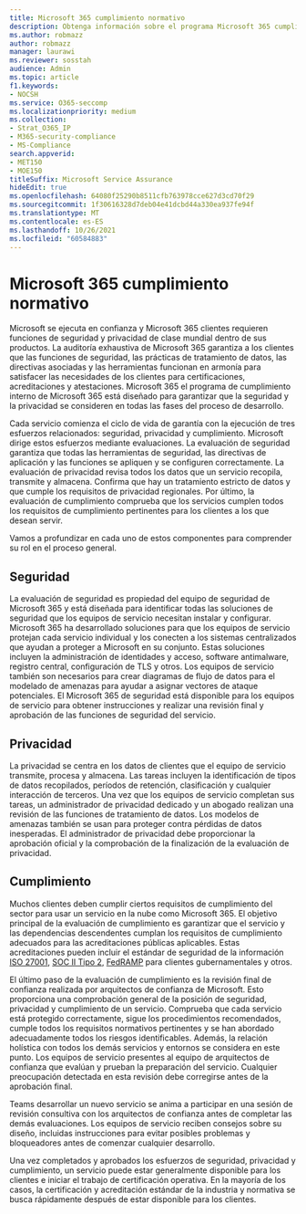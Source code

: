 ```yaml
---
title: Microsoft 365 cumplimiento normativo
description: Obtenga información sobre el programa Microsoft 365 cumplimiento normativo
ms.author: robmazz
author: robmazz
manager: laurawi
ms.reviewer: sosstah
audience: Admin
ms.topic: article
f1.keywords:
- NOCSH
ms.service: O365-seccomp
ms.localizationpriority: medium
ms.collection:
- Strat_O365_IP
- M365-security-compliance
- MS-Compliance
search.appverid:
- MET150
- MOE150
titleSuffix: Microsoft Service Assurance
hideEdit: true
ms.openlocfilehash: 64080f25290b8511cfb763978cce627d3cd70f29
ms.sourcegitcommit: 1f30616328d7deb04e41dcbd44a330ea937fe94f
ms.translationtype: MT
ms.contentlocale: es-ES
ms.lasthandoff: 10/26/2021
ms.locfileid: "60584883"
---
```

# <a name="microsoft-365-compliance-program"></a>Microsoft 365 cumplimiento normativo

Microsoft se ejecuta en confianza y Microsoft 365 clientes requieren funciones de seguridad y privacidad de clase mundial dentro de sus productos. La auditoría exhaustiva de Microsoft 365 garantiza a los clientes que las funciones de seguridad, las prácticas de tratamiento de datos, las directivas asociadas y las herramientas funcionan en armonía para satisfacer las necesidades de los clientes para certificaciones, acreditaciones y atestaciones. Microsoft 365 el programa de cumplimiento interno de Microsoft 365 está diseñado para garantizar que la seguridad y la privacidad se consideren en todas las fases del proceso de desarrollo.

Cada servicio comienza el ciclo de vida de garantía con la ejecución de tres esfuerzos relacionados: seguridad, privacidad y cumplimiento. Microsoft dirige estos esfuerzos mediante evaluaciones. La evaluación de seguridad garantiza que todas las herramientas de seguridad, las directivas de aplicación y las funciones se apliquen y se configuren correctamente. La evaluación de privacidad revisa todos los datos que un servicio recopila, transmite y almacena. Confirma que hay un tratamiento estricto de datos y que cumple los requisitos de privacidad regionales. Por último, la evaluación de cumplimiento comprueba que los servicios cumplen todos los requisitos de cumplimiento pertinentes para los clientes a los que desean servir.

Vamos a profundizar en cada uno de estos componentes para comprender su rol en el proceso general.

## <a name="security"></a>Seguridad

La evaluación de seguridad es propiedad del equipo de seguridad de Microsoft 365 y está diseñada para identificar todas las soluciones de seguridad que los equipos de servicio necesitan instalar y configurar. Microsoft 365 ha desarrollado soluciones para que los equipos de servicio protejan cada servicio individual y los conecten a los sistemas centralizados que ayudan a proteger a Microsoft en su conjunto. Estas soluciones incluyen la administración de identidades y acceso, software antimalware, registro central, configuración de TLS y otros. Los equipos de servicio también son necesarios para crear diagramas de flujo de datos para el modelado de amenazas para ayudar a asignar vectores de ataque potenciales. El Microsoft 365 de seguridad está disponible para los equipos de servicio para obtener instrucciones y realizar una revisión final y aprobación de las funciones de seguridad del servicio.

## <a name="privacy"></a>Privacidad

La privacidad se centra en los datos de clientes que el equipo de servicio transmite, procesa y almacena. Las tareas incluyen la identificación de tipos de datos recopilados, períodos de retención, clasificación y cualquier interacción de terceros. Una vez que los equipos de servicio completan sus tareas, un administrador de privacidad dedicado y un abogado realizan una revisión de las funciones de tratamiento de datos. Los modelos de amenazas también se usan para proteger contra pérdidas de datos inesperadas. El administrador de privacidad debe proporcionar la aprobación oficial y la comprobación de la finalización de la evaluación de privacidad.

## <a name="compliance"></a>Cumplimiento

Muchos clientes deben cumplir ciertos requisitos de cumplimiento del sector para usar un servicio en la nube como Microsoft 365. El objetivo principal de la evaluación de cumplimiento es garantizar que el servicio y las dependencias descendentes cumplan los requisitos de cumplimiento adecuados para las acreditaciones públicas aplicables. Estas acreditaciones pueden incluir el estándar de seguridad de la información [ISO 27001,](/compliance/regulatory/offering-iso-27001) [SOC II Tipo 2,](/compliance/regulatory/offering-soc-2) [FedRAMP](/compliance/regulatory/offering-FedRAMP) para clientes gubernamentales y otros.

El último paso de la evaluación de cumplimiento es la revisión final de confianza realizada por arquitectos de confianza de Microsoft. Esto proporciona una comprobación general de la posición de seguridad, privacidad y cumplimiento de un servicio. Comprueba que cada servicio está protegido correctamente, sigue los procedimientos recomendados, cumple todos los requisitos normativos pertinentes y se han abordado adecuadamente todos los riesgos identificables. Además, la relación holística con todos los demás servicios y entornos se considera en este punto. Los equipos de servicio presentes al equipo de arquitectos de confianza que evalúan y prueban la preparación del servicio. Cualquier preocupación detectada en esta revisión debe corregirse antes de la aprobación final.

Teams desarrollar un nuevo servicio se anima a participar en una sesión de revisión consultiva con los arquitectos de confianza antes de completar las demás evaluaciones. Los equipos de servicio reciben consejos sobre su diseño, incluidas instrucciones para evitar posibles problemas y bloqueadores antes de comenzar cualquier desarrollo.

Una vez completados y aprobados los esfuerzos de seguridad, privacidad y cumplimiento, un servicio puede estar generalmente disponible para los clientes e iniciar el trabajo de certificación operativa. En la mayoría de los casos, la certificación y acreditación estándar de la industria y normativa se busca rápidamente después de estar disponible para los clientes.
